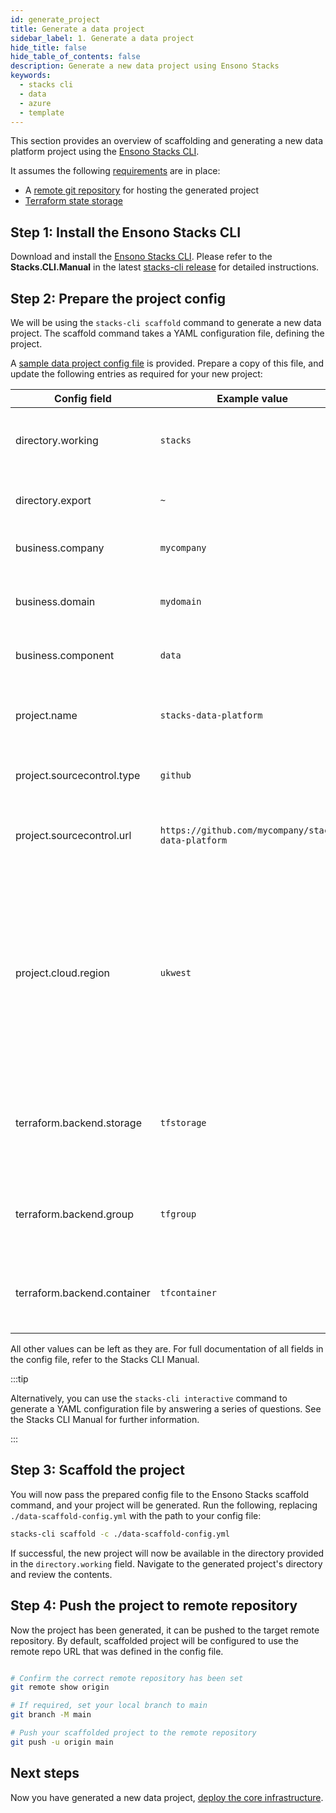 ```yaml
---
id: generate_project
title: Generate a data project
sidebar_label: 1. Generate a data project
hide_title: false
hide_table_of_contents: false
description: Generate a new data project using Ensono Stacks
keywords:
  - stacks cli
  - data
  - azure
  - template
---
```


This section provides an overview of scaffolding and generating a new data platform project using the [Ensono Stacks CLI](/docs/stackscli/about).

It assumes the following [requirements](./requirements_data_azure.md) are in place:

* A [remote git repository](./requirements_data_azure.md#git-repository) for hosting the generated project
* [Terraform state storage](./requirements_data_azure.md#terraform-state-storage)

## Step 1: Install the Ensono Stacks CLI

Download and install the [Ensono Stacks CLI](/docs/stackscli/about).
Please refer to the **Stacks.CLI.Manual** in the latest [stacks-cli release](https://github.com/ensono/stacks-cli/releases) for detailed instructions.

## Step 2: Prepare the project config

We will be using the `stacks-cli scaffold` command to generate a new data project. The scaffold command takes a YAML configuration file, defining the project.

A [sample data project config file](https://github.com/Ensono/stacks-azure-data/blob/main/stacks-cli/data-scaffold-example.yml) is provided. Prepare a copy of this file, and update the following entries as required for your new project:

| Config field | Example value | Description |
| ----- | ----- | ----- |
| directory.working | `stacks` | Target directory for the scaffolded project. |
| directory.export | `~` | Path to your Ensono Stacks CLI installation. |
| business.company | `mycompany` | Used for resource naming. |
| business.domain | `mydomain` | Used for environment & Terraform state key naming. |
| business.component | `data` | Used for resource naming. |
| project.name | `stacks-data-platform` | Name of project created & used for resource naming. |
| project.sourcecontrol.type | `github` | Remote repository type. |
| project.sourcecontrol.url | `https://github.com/mycompany/stacks-data-platform` | Used for setting up the remote repository - see [Git repository](./requirements_data_azure.md#git-repository). |
| project.cloud.region | `ukwest` | The Azure region you'll be deploying into. Using the Azure CLI, you can use `az account list-locations -o Table` to see available region names. |
| terraform.backend.storage | `tfstorage` | Storage account name for Terraform state - see [Terraform state storage](./requirements_data_azure.md#terraform-state-storage). |
| terraform.backend.group | `tfgroup` | Resource group account name for Terraform state. |
| terraform.backend.container | `tfcontainer` | Container name account name for Terraform state. |

All other values can be left as they are. For full documentation of all fields in the config file, refer to the Stacks CLI Manual.

:::tip

Alternatively, you can use the `stacks-cli interactive` command to generate a YAML configuration file by answering a series of questions. See the Stacks CLI Manual for further information.

:::

## Step 3: Scaffold the project

You will now pass the prepared config file to the Ensono Stacks scaffold command, and your project will be generated. Run the following, replacing `./data-scaffold-config.yml` with the path to your config file:

```bash
stacks-cli scaffold -c ./data-scaffold-config.yml
```

If successful, the new project will now be available in the directory provided in the `directory.working` field. Navigate to the generated project's directory and review the contents.

## Step 4: Push the project to remote repository

Now the project has been generated, it can be pushed to the target remote repository. By default, scaffolded project will be configured to use the remote repo URL that was defined in the config file.

```bash

# Confirm the correct remote repository has been set
git remote show origin

# If required, set your local branch to main
git branch -M main

# Push your scaffolded project to the remote repository
git push -u origin main

```

## Next steps

Now you have generated a new data project, [deploy the core infrastructure](./core_data_platform_deployment_azure.md).
